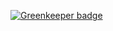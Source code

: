 

[![Greenkeeper badge](https://badges.greenkeeper.io/magicmark/Transparification-Server.svg)](https://greenkeeper.io/)